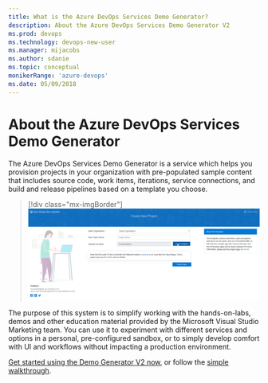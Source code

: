 ```yaml
---
title: What is the Azure DevOps Services Demo Generator?
description: About the Azure DevOps Services Demo Generator V2
ms.prod: devops  
ms.technology: devops-new-user
ms.manager: mijacobs
ms.author: sdanie
ms.topic: conceptual
monikerRange: 'azure-devops'
ms.date: 05/09/2018
---
```


# About the Azure DevOps Services Demo Generator

The Azure DevOps Services Demo Generator is a service which helps you provision projects in your organization with pre-populated sample content that includes source code, work items, iterations, service connections, and build and release pipelines based on a template you choose.

> [!div class="mx-imgBorder"]
> ![Image of Demo Generator main screen](media/3.png)

The purpose of this system is to simplify working with the hands-on-labs, demos and other education material provided by the Microsoft Visual Studio Marketing team. You can use it to experiment with different services and options in a personal, pre-configured sandbox, or to simply develop comfort with UI and workflows without impacting a production environment.

[Get started using the Demo Generator V2 now](https://azuredevopsdemogenerator.azurewebsites.net/), or follow the [simple walkthrough](use-demo-generator-v2.md).